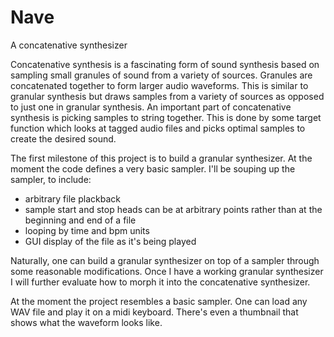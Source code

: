 # Nave
A concatenative synthesizer

Concatenative synthesis is a fascinating form of sound synthesis based on sampling small granules of sound from a variety of sources.
Granules are concatenated together to form larger audio waveforms. This is similar to granular synthesis but draws samples from a 
variety of sources as opposed to just one in granular synthesis. An important part of concatenative synthesis is picking samples to 
string together. This is done by some target function which looks at tagged audio files and picks optimal samples to create
the desired sound.

The first milestone of this project is to build a granular synthesizer. At the moment the code defines a very basic sampler.
I'll be souping up the sampler, to include:
* arbitrary file plackback
* sample start and stop heads can be at arbitrary points rather than at the beginning and end of a file
* looping by time and bpm units
* GUI display of the file as it's being played

Naturally, one can build a granular synthesizer on top of a sampler
through some reasonable modifications. Once I have a working granular synthesizer I will further evaluate how to 
morph it into the concatenative synthesizer.

At the moment the project resembles a basic sampler. One can load any WAV file and play it on a midi keyboard. There's even a thumbnail that shows what the waveform looks like.
